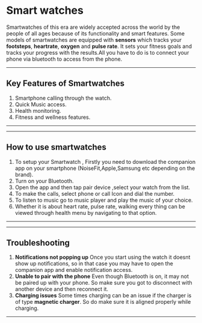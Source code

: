 # Smart watches

Smartwatches of this era are widely accepted across the world by the people of all ages because of its functionality and smart features.
Some models of smartwatches are equipped with __sensors__ which tracks your __footsteps__, __heartrate__, __oxygen__ and __pulse rate__. It sets your fitness goals and tracks your progress with the results.All you have to do is to connect your phone via bluetooth to access from the phone.

---
## Key Features of Smartwatches

1. Smartphone calling through the watch.
2. Quick Music access.
3. Health monitoring.
4. Fitness and wellness features.
---

---

## How to use smartwatches

1. To setup your Smartwatch , Firstly you need to download the companion app on your smartphone (NoiseFit,Apple,Samsung etc depending on the brand).
2. Turn on your Bluetooth.
3. Open the app and then tap pair device ,select your watch from the list.
4. To make the calls, select phone or call Icon and dial the number.
5. To listen to music go to music player and play the music of your choice.
6. Whether it is about heart rate, pulse rate, walking every thing can be viewed through health menu by navigating to that option.

---

---

## Troubleshooting

1. **Notifications not popping up**
 Once you start using the watch it doesnt show up notifications, so in that case you may have to open the companion app and enable notification access.
2. **Unable to pair with the phone**
 Even though Bluetooth is on, it may not be paired up with your phone. So make sure you got to disconnect with another device and then reconnect it.
3. **Charging issues**
 Some times charging can be an issue if the charger is of type __magnetic charger__. So do make sure it is aligned properly while charging. 


---








